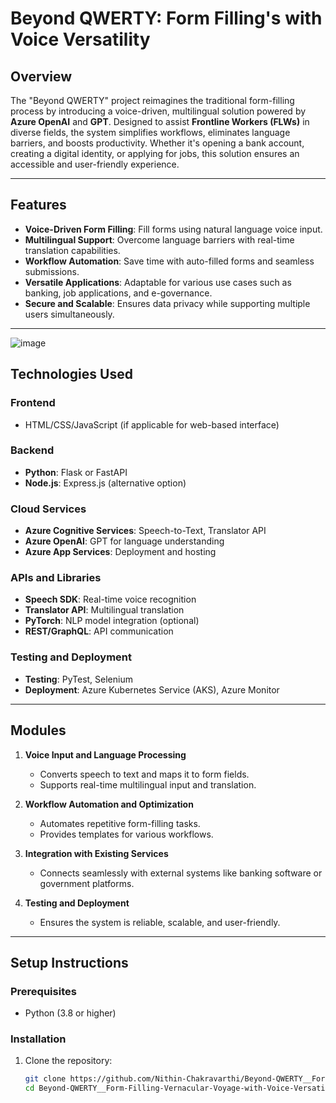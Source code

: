 # **Beyond QWERTY: Form Filling's with Voice Versatility**

## **Overview**
The "Beyond QWERTY" project reimagines the traditional form-filling process by introducing a voice-driven, multilingual solution powered by **Azure OpenAI** and **GPT**. Designed to assist **Frontline Workers (FLWs)** in diverse fields, the system simplifies workflows, eliminates language barriers, and boosts productivity. Whether it's opening a bank account, creating a digital identity, or applying for jobs, this solution ensures an accessible and user-friendly experience.

---

## **Features**
- **Voice-Driven Form Filling**: Fill forms using natural language voice input.
- **Multilingual Support**: Overcome language barriers with real-time translation capabilities.
- **Workflow Automation**: Save time with auto-filled forms and seamless submissions.
- **Versatile Applications**: Adaptable for various use cases such as banking, job applications, and e-governance.
- **Secure and Scalable**: Ensures data privacy while supporting multiple users simultaneously.

---



![image](https://github.com/user-attachments/assets/4a211b1a-5f1a-4c91-9923-87765ead30ec)




## **Technologies Used**
### **Frontend**
- HTML/CSS/JavaScript (if applicable for web-based interface)

### **Backend**
- **Python**: Flask or FastAPI
- **Node.js**: Express.js (alternative option)

### **Cloud Services**
- **Azure Cognitive Services**: Speech-to-Text, Translator API
- **Azure OpenAI**: GPT for language understanding
- **Azure App Services**: Deployment and hosting

### **APIs and Libraries**
- **Speech SDK**: Real-time voice recognition
- **Translator API**: Multilingual translation
- **PyTorch**: NLP model integration (optional)
- **REST/GraphQL**: API communication

### **Testing and Deployment**
- **Testing**: PyTest, Selenium
- **Deployment**: Azure Kubernetes Service (AKS), Azure Monitor

---

## **Modules**
1. **Voice Input and Language Processing**
   - Converts speech to text and maps it to form fields.
   - Supports real-time multilingual input and translation.

2. **Workflow Automation and Optimization**
   - Automates repetitive form-filling tasks.
   - Provides templates for various workflows.

3. **Integration with Existing Services**
   - Connects seamlessly with external systems like banking software or government platforms.

4. **Testing and Deployment**
   - Ensures the system is reliable, scalable, and user-friendly.

---

## **Setup Instructions**
### **Prerequisites**
- Python (3.8 or higher)

### **Installation**
1. Clone the repository:
   ```bash
   git clone https://github.com/Nithin-Chakravarthi/Beyond-QWERTY__Form-Filling-Vernacular-Voyage-with-Voice-Versatility.git
   cd Beyond-QWERTY__Form-Filling-Vernacular-Voyage-with-Voice-Versatility
